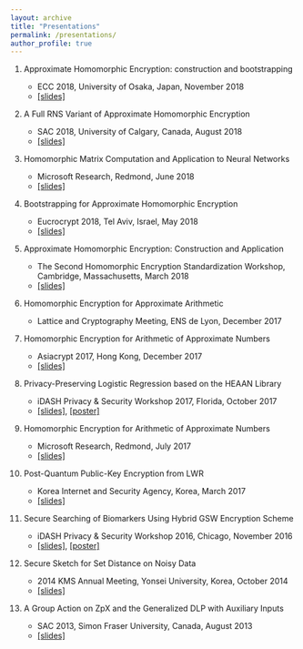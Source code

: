 ```yaml
---
layout: archive
title: "Presentations"
permalink: /presentations/
author_profile: true
---
```

   1. Approximate Homomorphic Encryption: construction and bootstrapping
      * ECC 2018, University of Osaka, Japan, November 2018
      * [[slides]](https://yongsoosong.github.io/files/slides/ECC18.pdf)

  1. A Full RNS Variant of Approximate Homomorphic Encryption
      * SAC 2018, University of Calgary, Canada, August 2018
      * [[slides]](https://yongsoosong.github.io/files/slides/SAC18.pdf)

  1. Homomorphic Matrix Computation and Application to Neural Networks
      * Microsoft Research, Redmond, June 2018
      * [[slides]](https://yongsoosong.github.io/files/slides/MSR_matrix.pdf)

  1. Bootstrapping for Approximate Homomorphic Encryption
      * Eucrocrypt 2018, Tel Aviv, Israel, May 2018
      * [[slides]](https://yongsoosong.github.io/files/slides/EC18.pdf)

  1. Approximate Homomorphic Encryption: Construction and Application
      * The Second Homomorphic Encryption Standardization Workshop, Cambridge, Massachusetts, March 2018
      * [[slides]](https://yongsoosong.github.io/files/slides/HES2.pdf)

  1. Homomorphic Encryption for Approximate Arithmetic
      * Lattice and Cryptography Meeting, ENS de Lyon, December 2017

  1. Homomorphic Encryption for Arithmetic of Approximate Numbers
      * Asiacrypt 2017, Hong Kong, December 2017
      * [[slides]](https://yongsoosong.github.io/files/slides/AC17.pdf)

  1. Privacy-Preserving Logistic Regression based on the HEAAN Library
      * iDASH Privacy & Security Workshop 2017, Florida, October 2017
      * [[slides]](https://yongsoosong.github.io/files/slides/idash17.pdf), [[poster]](https://yongsoosong.github.io/files/slides/idash17_poster.pdf)

  1. Homomorphic Encryption for Arithmetic of Approximate Numbers
      * Microsoft Research, Redmond, July 2017
      * [[slides]](https://yongsoosong.github.io/files/slides/MSR_heaan.pdf)

  1. Post-Quantum Public-Key Encryption from LWR
      * Korea Internet and Security Agency, Korea, March 2017
      * [[slides]](https://yongsoosong.github.io/files/slides/lizard.pdf)

  1. Secure Searching of Biomarkers Using Hybrid GSW Encryption Scheme
      * iDASH Privacy & Security Workshop 2016, Chicago, November 2016
      * [[slides]](https://yongsoosong.github.io/files/slides/idash16.pdf), [[poster]](https://yongsoosong.github.io/files/slides/idash16_poster.pdf)

  1. Secure Sketch for Set Distance on Noisy Data
      * 2014 KMS Annual Meeting, Yonsei University, Korea, October 2014
      * [[slides]](https://yongsoosong.github.io/files/slides/KMS.pdf)

  1. A Group Action on ZpX and the Generalized DLP with Auxiliary Inputs
      * SAC 2013, Simon Fraser University, Canada, August 2013
      * [[slides]](https://yongsoosong.github.io/files/slides/SAC13.pdf)
